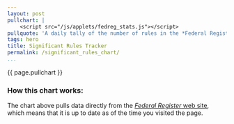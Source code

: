 ```yaml
---
layout: post
pullchart: |
    <script src="/js/applets/fedreg_stats.js"></script>
pullquote: 'A daily tally of the number of rules in the *Federal Register*'
tags: hero
title: Significant Rules Tracker
permalink: /significant_rules_chart/
...
```


{{ page.pullchart }}


### How this chart works:
The chart above pulls data directly from the [*Federal Register* web site](http://federalregister.org), which means that it is up to date as of the time you visited the page.
